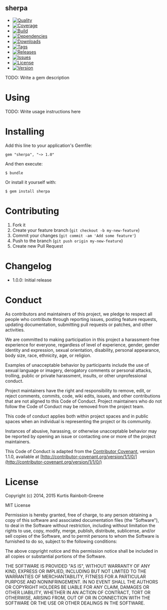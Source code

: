 sherpa
--------

  - [![Quality](http://img.shields.io/codeclimate/github/krainboltgreene/sherpa.gem.svg?style=flat-square)](https://codeclimate.com/github/krainboltgreene/sherpa.gem)
  - [![Coverage](http://img.shields.io/codeclimate/coverage/github/krainboltgreene/sherpa.gem.svg?style=flat-square)](https://codeclimate.com/github/krainboltgreene/sherpa.gem)
  - [![Build](http://img.shields.io/travis-ci/krainboltgreene/sherpa.gem.svg?style=flat-square)](https://travis-ci.org/krainboltgreene/sherpa.gem)
  - [![Dependencies](http://img.shields.io/gemnasium/krainboltgreene/sherpa.gem.svg?style=flat-square)](https://gemnasium.com/krainboltgreene/sherpa.gem)
  - [![Downloads](http://img.shields.io/gem/dtv/sherpa.svg?style=flat-square)](https://rubygems.org/gems/sherpa)
  - [![Tags](http://img.shields.io/github/tag/krainboltgreene/sherpa.gem.svg?style=flat-square)](http://github.com/krainboltgreene/sherpa.gem/tags)
  - [![Releases](http://img.shields.io/github/release/krainboltgreene/sherpa.gem.svg?style=flat-square)](http://github.com/krainboltgreene/sherpa.gem/releases)
  - [![Issues](http://img.shields.io/github/issues/krainboltgreene/sherpa.gem.svg?style=flat-square)](http://github.com/krainboltgreene/sherpa.gem/issues)
  - [![License](http://img.shields.io/badge/license-MIT-brightgreen.svg?style=flat-square)](http://opensource.org/licenses/MIT)
  - [![Version](http://img.shields.io/gem/v/sherpa.svg?style=flat-square)](https://rubygems.org/gems/sherpa)


TODO: Write a gem description


Using
=====

TODO: Write usage instructions here


Installing
==========

Add this line to your application's Gemfile:

    gem "sherpa", "~> 1.0"

And then execute:

    $ bundle

Or install it yourself with:

    $ gem install sherpa


Contributing
============

  1. Fork it
  2. Create your feature branch (`git checkout -b my-new-feature`)
  3. Commit your changes (`git commit -am 'Add some feature'`)
  4. Push to the branch (`git push origin my-new-feature`)
  5. Create new Pull Request


Changelog
=========

  - 1.0.0: Initial release


Conduct
=======

As contributors and maintainers of this project, we pledge to respect all people who contribute through reporting issues, posting feature requests, updating documentation, submitting pull requests or patches, and other activities.

We are committed to making participation in this project a harassment-free experience for everyone, regardless of level of experience, gender, gender identity and expression, sexual orientation, disability, personal appearance, body size, race, ethnicity, age, or religion.

Examples of unacceptable behavior by participants include the use of sexual language or imagery, derogatory comments or personal attacks, trolling, public or private harassment, insults, or other unprofessional conduct.

Project maintainers have the right and responsibility to remove, edit, or reject comments, commits, code, wiki edits, issues, and other contributions that are not aligned to this Code of Conduct. Project maintainers who do not follow the Code of Conduct may be removed from the project team.

This code of conduct applies both within project spaces and in public spaces when an individual is representing the project or its community.

Instances of abusive, harassing, or otherwise unacceptable behavior may be reported by opening an issue or contacting one or more of the project maintainers.

This Code of Conduct is adapted from the [Contributor Covenant](http://contributor-covenant.org), version 1.1.0, available at [http://contributor-covenant.org/version/1/1/0/](http://contributor-covenant.org/version/1/1/0/)


License
=======

Copyright (c) 2014, 2015 Kurtis Rainbolt-Greene

MIT License

Permission is hereby granted, free of charge, to any person obtaining
a copy of this software and associated documentation files (the
"Software"), to deal in the Software without restriction, including
without limitation the rights to use, copy, modify, merge, publish,
distribute, sublicense, and/or sell copies of the Software, and to
permit persons to whom the Software is furnished to do so, subject to
the following conditions:

The above copyright notice and this permission notice shall be
included in all copies or substantial portions of the Software.

THE SOFTWARE IS PROVIDED "AS IS", WITHOUT WARRANTY OF ANY KIND,
EXPRESS OR IMPLIED, INCLUDING BUT NOT LIMITED TO THE WARRANTIES OF
MERCHANTABILITY, FITNESS FOR A PARTICULAR PURPOSE AND
NONINFRINGEMENT. IN NO EVENT SHALL THE AUTHORS OR COPYRIGHT HOLDERS BE
LIABLE FOR ANY CLAIM, DAMAGES OR OTHER LIABILITY, WHETHER IN AN ACTION
OF CONTRACT, TORT OR OTHERWISE, ARISING FROM, OUT OF OR IN CONNECTION
WITH THE SOFTWARE OR THE USE OR OTHER DEALINGS IN THE SOFTWARE.
